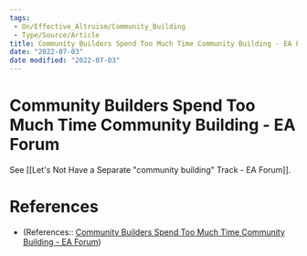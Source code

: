 ```yaml
---
tags:
 - On/Effective_Altruism/Community_Building
 - Type/Source/Article
title: Community Builders Spend Too Much Time Community Building - EA Forum
date: "2022-07-03"
date modified: "2022-07-03"
---
```


# Community Builders Spend Too Much Time Community Building - EA Forum
See [[Let's Not Have a Separate "community building" Track - EA Forum]].

# References
- (References:: [Community Builders Spend Too Much Time Community Building - EA Forum](https://forum.effectivealtruism.org/posts/2YASg3FojAemJwXZ9/community-builders-spend-too-much-time-community-building?utm_source=EA%20Forum%20Digest&utm_campaign=a5cf5c98b1-EMAIL_CAMPAIGN_2022_06_29_06_21&utm_medium=email&utm_term=0_7457c7ff3e-a5cf5c98b1-319041987#Solutions))
